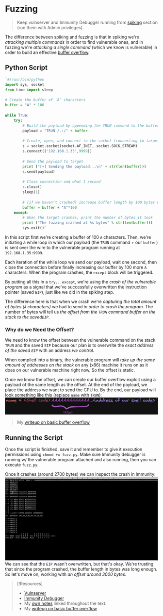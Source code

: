 
# Fuzzing
> Keep vulnserver and Immunity Debugger running from [spiking](PEH/buffer-overflows/spiking.md) section (run them with Admin privileges).

The difference between spiking and fuzzing is that in spiking we're *attacking multiple commands* in order to find vulnerable ones, and in fuzzing we're *attacking a single command* (which we know is vulnerable) in order to build an effective [buffer overflow](PEH/buffer-overflows/buffer-overflow-basics.md).
## Python Script
```python
`#!/usr/bin/python
import sys, socket
from time import sleep

# Create the buffer of 'A' characters
buffer = "A" * 100

while True:
	try:
		# Build the payload by appending the TRUN command to the buffer
		payload = "TRUN /.:/" + buffer

		# Create, open, and connect to the socket (connecting to target)
		s = socket.socket(socket.AF_INET, socket.SOCK_STREAM)
		s.connect(('192.168.1.35',9999))

		# Send the payload to target
		print ("[+] Sending the payload...\n" + str(len(buffer)))
		s.send(payload)
		
		# Close connection and what 1 second
		s.close()
		sleep(1)

		# (if we haven't crashed) increase buffer length by 100 bytes & try again
		buffer = buffer + "A"*100
	except:
		# When the target crashes, print the number of bytes it took
		print ("The fuzzing crashed at %s bytes" % str(len(buffer)))
		sys.exit()`
```
In this script first we're creating a buffer of 100 `A` characters. Then, we're initiating a while loop in which our payload (the `TRUN` command + our `buffer`) is sent over the wire to the vulnerable program running at `192.168.1.35:9999`.

Each iteration of the while loop we send our payload, wait one second, then close the connection before finally increasing our buffer by 100 more `A` characters. When the program crashes, the `except` block will be triggered.

By putting all this in a `try...except`,  we're using the *crash of the vulnerable program* as a signal that we've successfully overwritten the instruction pointer (saved `EIP`), just like we did in the spiking step. 

The difference here is that when we crash we're *capturing the total amount of bytes (`A` characters)* we had to send *in order to crash the program*. The number of bytes will tell us *the offset from the `TRUN` command buffer on the stack to the saved`EIP`*.
### Why do we Need the Offset?
We need to know the offset between the vulnerable command on the stack `TRUN` and the saved `EIP` because our plan is to overwrite the *exact address of the saved `EIP`* with an address *we control*.

When compiled into a binary, the vulnerable program will *take up the same amount of addresses on the stack* on any (x86) machine it runs on as it does on our vulnerable machine right now. So the offset is static.

Once we know the offset, we can create our buffer overflow exploit using a payload of the same length as the offset. At the end of the payload, we place the address we want to send the CPU to. By the end, our payload will look something like this (replace `name` with `TRUN`):
![](/PNPT-pics/fuzzing-1.png)
> My [writeup on basic buffer overflow](https://trshpuppy.github.io/portfolio/writeups/basic-buffer-overflow)

## Running the Script
Once the script is finished, save it and remember to give it execution permissions using `chmod +x fuzz.py`. Make sure Immunity debugger is running w/ the vulnerable program attached and also running, then you can execute `fuzz.py`.

Once it crashes (around 2700 bytes) we can inspect the crash in Immunity:
![](/PNPT-pics/fuzzing-2.png)
We can see that the `EIP` wasn't overwritten, but that's okay. We're trusting that since the program crashed, the buffer length in bytes was long enough. So let's move on, working with *an offset around 3000 bytes*.

> [!Resources]
> -  [Vulnserver](https://thegreycorner.com/vulnserver.html) 
> - [Immunity Debugger](https://www.immunityinc.com/products/debugger/) 
> - My [own notes](https://github.com/trshpuppy/obsidian-notes) linked throughout the text.
> - My [writeup on basic buffer overflow](https://trshpuppy.github.io/portfolio/writeups/basic-buffer-overflow)
